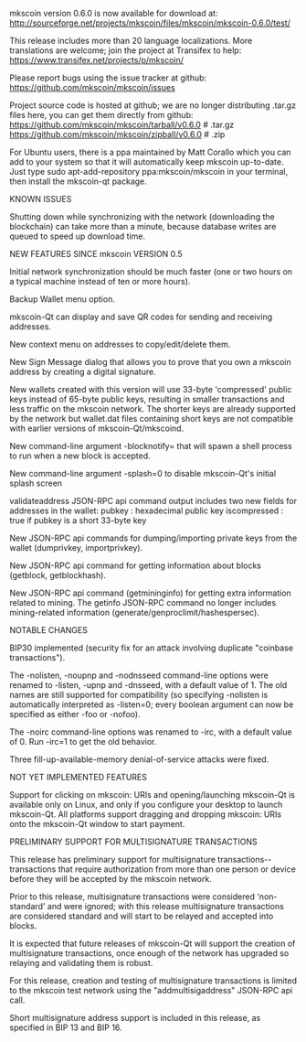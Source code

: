 mkscoin version 0.6.0 is now available for download at:
http://sourceforge.net/projects/mkscoin/files/mkscoin/mkscoin-0.6.0/test/

This release includes more than 20 language localizations.
More translations are welcome; join the
project at Transifex to help:
https://www.transifex.net/projects/p/mkscoin/

Please report bugs using the issue tracker at github:
https://github.com/mkscoin/mkscoin/issues

Project source code is hosted at github; we are no longer
distributing .tar.gz files here, you can get them
directly from github:
https://github.com/mkscoin/mkscoin/tarball/v0.6.0  # .tar.gz
https://github.com/mkscoin/mkscoin/zipball/v0.6.0  # .zip

For Ubuntu users, there is a ppa maintained by Matt Corallo which
you can add to your system so that it will automatically keep
mkscoin up-to-date.  Just type
sudo apt-add-repository ppa:mkscoin/mkscoin
in your terminal, then install the mkscoin-qt package.


KNOWN ISSUES

Shutting down while synchronizing with the network
(downloading the blockchain) can take more than a minute,
because database writes are queued to speed up download
time.


NEW FEATURES SINCE mkscoin VERSION 0.5

Initial network synchronization should be much faster
(one or two hours on a typical machine instead of ten or more
hours).

Backup Wallet menu option.

mkscoin-Qt can display and save QR codes for sending
and receiving addresses.

New context menu on addresses to copy/edit/delete them.

New Sign Message dialog that allows you to prove that you
own a mkscoin address by creating a digital
signature.

New wallets created with this version will
use 33-byte 'compressed' public keys instead of
65-byte public keys, resulting in smaller
transactions and less traffic on the mkscoin
network. The shorter keys are already supported
by the network but wallet.dat files containing
short keys are not compatible with earlier
versions of mkscoin-Qt/mkscoind.

New command-line argument -blocknotify=<command>
that will spawn a shell process to run <command> 
when a new block is accepted.

New command-line argument -splash=0 to disable
mkscoin-Qt's initial splash screen

validateaddress JSON-RPC api command output includes
two new fields for addresses in the wallet:
pubkey : hexadecimal public key
iscompressed : true if pubkey is a short 33-byte key

New JSON-RPC api commands for dumping/importing
private keys from the wallet (dumprivkey, importprivkey).

New JSON-RPC api command for getting information about
blocks (getblock, getblockhash).

New JSON-RPC api command (getmininginfo) for getting
extra information related to mining. The getinfo
JSON-RPC command no longer includes mining-related
information (generate/genproclimit/hashespersec).



NOTABLE CHANGES

BIP30 implemented (security fix for an attack involving
duplicate "coinbase transactions").

The -nolisten, -noupnp and -nodnsseed command-line
options were renamed to -listen, -upnp and -dnsseed,
with a default value of 1. The old names are still
supported for compatibility (so specifying -nolisten
is automatically interpreted as -listen=0; every
boolean argument can now be specified as either
-foo or -nofoo).

The -noirc command-line options was renamed to
-irc, with a default value of 0. Run -irc=1 to
get the old behavior.

Three fill-up-available-memory denial-of-service
attacks were fixed.


NOT YET IMPLEMENTED FEATURES

Support for clicking on mkscoin: URIs and
opening/launching mkscoin-Qt is available only on Linux,
and only if you configure your desktop to launch
mkscoin-Qt. All platforms support dragging and dropping
mkscoin: URIs onto the mkscoin-Qt window to start
payment.


PRELIMINARY SUPPORT FOR MULTISIGNATURE TRANSACTIONS

This release has preliminary support for multisignature
transactions-- transactions that require authorization
from more than one person or device before they
will be accepted by the mkscoin network.

Prior to this release, multisignature transactions
were considered 'non-standard' and were ignored;
with this release multisignature transactions are
considered standard and will start to be relayed
and accepted into blocks.

It is expected that future releases of mkscoin-Qt
will support the creation of multisignature transactions,
once enough of the network has upgraded so relaying
and validating them is robust.

For this release, creation and testing of multisignature
transactions is limited to the mkscoin test network using
the "addmultisigaddress" JSON-RPC api call.

Short multisignature address support is included in this
release, as specified in BIP 13 and BIP 16.

